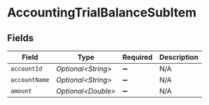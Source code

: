 # AccountingTrialBalanceSubItem


## Fields

| Field               | Type                | Required            | Description         |
| ------------------- | ------------------- | ------------------- | ------------------- |
| `accountId`         | *Optional\<String>* | :heavy_minus_sign:  | N/A                 |
| `accountName`       | *Optional\<String>* | :heavy_minus_sign:  | N/A                 |
| `amount`            | *Optional\<Double>* | :heavy_minus_sign:  | N/A                 |